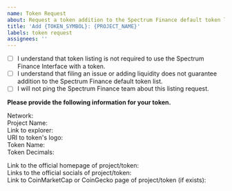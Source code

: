 ```yaml
---
name: Token Request
about: Request a token addition to the Spectrum Finance default token list
title: 'Add {TOKEN_SYMBOL}: {PROJECT_NAME}'
labels: token request
assignees: ''
---
```


- [ ] I understand that token listing is not required to use the Spectrum Finance Interface with a token.
- [ ] I understand that filing an issue or adding liquidity does not guarantee addition to the Spectrum Finance default token list.
- [ ] I will not ping the Spectrum Finance team about this listing request.

**Please provide the following information for your token.**

Network:  
Project Name:  
Link to explorer:  
URI to token's logo:  
Token Name:  
Token Decimals:  

Link to the official homepage of project/token:  
Links to the official socials of project/token:  
Link to CoinMarketCap or CoinGecko page of project/token (if exists): 
